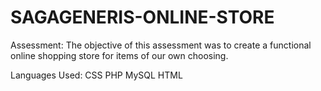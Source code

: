 # SAGAGENERIS-ONLINE-STORE
Assessment: The objective of this assessment was to create a functional online shopping store for items of our own choosing.

Languages Used:
CSS
PHP
MySQL
HTML
